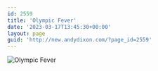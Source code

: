 ```yaml
---
id: 2559
title: 'Olympic Fever'
date: '2023-03-17T13:45:30+00:00'
layout: page
guid: 'http://new.andydixon.com/?page_id=2559'
---
```


![Olympic Fever](https://i0.wp.com/assets.g8x2.ldn.idrivee2-23.com/posters/Olympic%20Fever%2001.jpg?w=1200&ssl=1 "Olympic Fever")